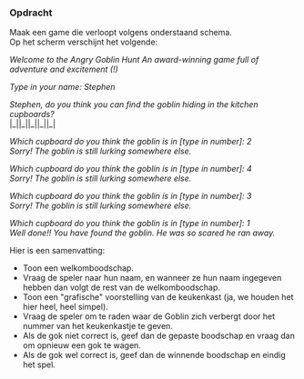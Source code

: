 ### Opdracht

Maak een game die verloopt volgens onderstaand schema.  
Op het scherm verschijnt het volgende:

*Welcome to the Angry Goblin Hunt
An award-winning game full of adventure and excitement (!)*

*Type in your name: Stephen*

*Stephen, do you think you can find the goblin hiding in the kitchen cupboards?*  
|\_||\_||\_||\_||\_|

*Which cupboard do you think the goblin is in [type in number]: 2  
Sorry! The goblin is still lurking somewhere else.*

*Which cupboard do you think the goblin is in [type in number]: 4  
Sorry! The goblin is still lurking somewhere else.*

*Which cupboard do you think the goblin is in [type in number]: 3  
Sorry! The goblin is still lurking somewhere else.*

*Which cupboard do you think the goblin is in [type in number]: 1  
Well done!! You have found the goblin. He was so scared he ran away.*


Hier is een samenvatting:
- Toon een welkomboodschap.
- Vraag de speler naar hun naam, en wanneer ze hun naam ingegeven hebben dan volgt de rest van de welkomboodschap.
- Toon een "grafische" voorstelling van de keukenkast (ja, we houden het hier heel, heel simpel).
- Vraag de speler om te raden waar de Goblin zich verbergt door het nummer van het keukenkastje te geven.
- Als de gok niet correct is, geef dan de gepaste boodschap en vraag dan om opnieuw een gok te wagen. 
- Als de gok wel correct is, geef dan de winnende boodschap en eindig het spel.
